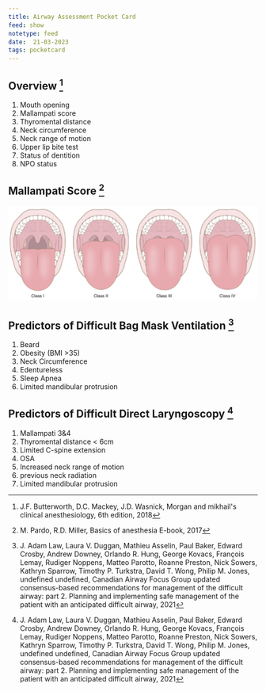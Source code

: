 ```yaml
---
title: Airway Assessment Pocket Card
feed: show
notetype: feed
date:  21-03-2023
tags: pocketcard
---
```


## Overview [^2]
1. Mouth opening
2. Mallampati score
3. Thyromental distance
4. Neck circumference
5. Neck range of motion
6. Upper lip bite test
7. Status of dentition
8. NPO status
## Mallampati Score [^3]
![Mallampati](/assets/img/Mallampati.png)


## Predictors of Difficult Bag Mask Ventilation [^1]
1. Beard
2. Obesity (BMI >35)
3. Neck Circumference
4. Edentureless
5. Sleep Apnea
6. Limited mandibular protrusion

## Predictors of Difficult Direct Laryngoscopy [^1]
1. Mallampati 3&4
2. Thyromental distance < 6cm
3. Limited C-spine extension
4. OSA
5. Increased neck range of motion
6. previous neck radiation
7. Limited mandibular protrusion

[^1]:J. Adam Law, Laura V. Duggan, Mathieu Asselin, Paul Baker, Edward Crosby, Andrew Downey, Orlando R. Hung, George Kovacs, François Lemay, Rudiger Noppens, Matteo Parotto, Roanne Preston, Nick Sowers, Kathryn Sparrow, Timothy P. Turkstra, David T. Wong, Philip M. Jones, undefined undefined, Canadian Airway Focus Group updated consensus-based recommendations for management of the difficult airway: part 2. Planning and implementing safe management of the patient with an anticipated difficult airway, 2021
[^2]: J.F. Butterworth, D.C. Mackey, J.D. Wasnick, Morgan and mikhail's clinical anesthesiology, 6th edition, 2018
[^3]: M. Pardo, R.D. Miller, Basics of anesthesia E-book, 2017
[^4]:
